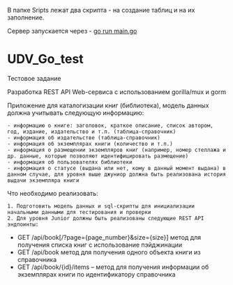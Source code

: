 В папке Sripts лежат два скрипта - на создание таблиц и на их заполнение.

Сервер запускается через - [go run main.go](https://github.com/da-maltsev/UDV_Go_test/blob/master/main.go)

# UDV_Go_test
Тестовое задание

Разработка REST API Web-сервиса с использованием gorilla/mux и gorm

Приложение для каталогизации книг (библиотека), модель данных должна учитывать следующую информацию:

	- информацию о книге: заголовок, краткое описание, список автором, год, издание, издательство и т.п. (таблица-справочник)
	- информация об издательстве (таблица-справочник)
	- информация об экземплярах книги (количество и т.п.)
	- информация о размещении экземпляров книг (например, номер стеллажа и др. данные, которые позволяют идентифицировать размещение)
	- информация об пользователях библиотеки
	- информация о статусе (выдана или нет, кому в данный момент выдана) в данном случае, для уровня выше джуниор должна быть реализована история выдачи экземпляра книги
Что необходимо реализовать:

    1. Подготовить модель данных и sql-скрипты для инициализации начальными данными для тестирования и проверки
    2. Для уровня Junior должны быть реализованы следующие REST API эндпоинты:
* GET /api/book[/?page={page_number}&size={size}] метод для получения списка книг с использование пэйджинации
* GET /api/book метод для получения одного объекта книги из справочника
* GET /api/book/{id}/items – метод для получения информации об экземплярах книги по идентификатору справочника
